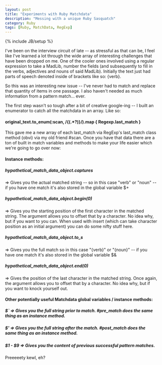 ```yaml
---
layout: post
title: "Experiments with Ruby Matchdata"
description: "Messing with a unique Ruby Sasquatch"
category: Ruby
tags: [Ruby, MatchData, RegExp]
---
```

{% include JB/setup %}

I've been on the interview circuit of late -- as stressful as that can be, I feel like I've learned a lot through the wide array of interesting challenges that have been dropped on me. One of the cooler ones involved using a regular expression to take a MadLib, number the fields (and subsequently to fill in the verbs, adjectives and nouns of said MadLib). Initially the text just had parts of speech denoted inside of brackets like so: {verb}.

So this was an interesting new issue -- I've never had to match and replace that quantity of items in one passage. I also haven't needed as much information from a pattern match... ever.

The first step wasn't so tough after a bit of creative google-ing -- I built an enumerator to catch all the matchdata in an array. Like so: 

#### original_text.to_enum(:scan, /\{(.*?)\}/).map { Regexp.last_match }

This gave me a new array of each last_match via RegExp's last_match class method (obvi) via my old friend #scan. Once you have that data there are a ton of built in match variables and methods to make your life easier which we're going to go over now:

#### Instance methods:

##### hypothetical_match_data_object.captures 
=> Gives you the actual matched string -- so in this case "verb" or "noun" -- if you have one match it's also stored in the global variable $+

##### hypothetical_match_data_object.begin(0)
=> Gives you the starting position of the first character in the matched string. The argument allows you to offset that by a character. No idea why, but if you want to you can. When used with insert (which can take character position as an initial argument) you can do some nifty stuff here.

##### hypothetical_match_data_object.to_s
=> Gives you the full match so in this case "{verb}" or "{noun}" -- if you have one match it's also stored in the global variable $&

##### hypothetical_match_data_object.end(0)
=> Gives the position of the last character in the matched string. Once again, the argument allows you to offset that by a character. No idea why, but if you want to knock yourself out. 

#### Other potentially useful Matchdata global variables / instance methods: 

##### $` => Gives you the full string prior to match. #pre_match does the same thing as an instance method.

##### $' => Gives you the full string after the match. #post_match does the same thing as an instance method. 

##### $1 - $9 => Gives you the content of previous successful pattern matches.


Preeeeety kewl, eh? 

